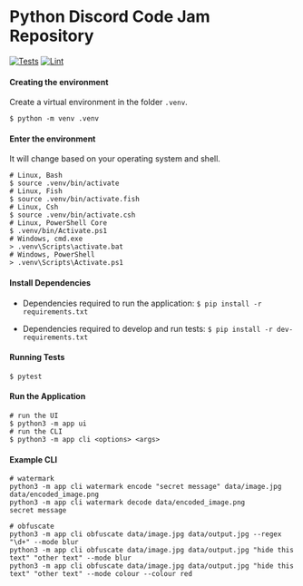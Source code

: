# Python Discord Code Jam Repository

[![Tests](https://github.com/smileyface12349/itinerant-iterators/actions/workflows/tests.yaml/badge.svg)](https://github.com/smileyface12349/itinerant-iterators/actions/workflows/tests.yaml)
[![Lint](https://github.com/smileyface12349/itinerant-iterators/actions/workflows/lint.yaml/badge.svg)](https://github.com/smileyface12349/itinerant-iterators/actions/workflows/lint.yaml)

#### Creating the environment
Create a virtual environment in the folder `.venv`.
```shell
$ python -m venv .venv
```

#### Enter the environment
It will change based on your operating system and shell.
```shell
# Linux, Bash
$ source .venv/bin/activate
# Linux, Fish
$ source .venv/bin/activate.fish
# Linux, Csh
$ source .venv/bin/activate.csh
# Linux, PowerShell Core
$ .venv/bin/Activate.ps1
# Windows, cmd.exe
> .venv\Scripts\activate.bat
# Windows, PowerShell
> .venv\Scripts\Activate.ps1
```

#### Install Dependencies
- Dependencies required to run the application: `$ pip install -r requirements.txt`

- Dependencies required to develop and run tests: `$ pip install -r dev-requirements.txt`

#### Running Tests
`$ pytest`

#### Run the Application
```shell
# run the UI
$ python3 -m app ui
# run the CLI
$ python3 -m app cli <options> <args>
```

#### Example CLI
```shell
# watermark
python3 -m app cli watermark encode "secret message" data/image.jpg data/encoded_image.png
python3 -m app cli watermark decode data/encoded_image.png
secret message

# obfuscate
python3 -m app cli obfuscate data/image.jpg data/output.jpg --regex "\d+" --mode blur
python3 -m app cli obfuscate data/image.jpg data/output.jpg "hide this text" "other text" --mode blur
python3 -m app cli obfuscate data/image.jpg data/output.jpg "hide this text" "other text" --mode colour --colour red
```
